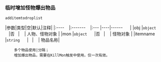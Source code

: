 ### 临时增加怪物爆出物品
`additemtodroplist`

|参数|类型|空|默认|注释|
|:----    |:-------    |:--- |----|------      |
|obj |`object`      |否   |    | 人物、怪物对象 |
|mon |`object`      |否   |    | 怪物对象 |
|itemname |`string`      |   |    | 物品名称|
```
    多个物品使用|分隔；
    增加爆出物品，需要在KillMon触发中使用，仅一次有效。
```

